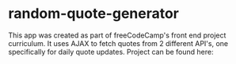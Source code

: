 # random-quote-generator

This app was created as part of freeCodeCamp's front end project curriculum.
It uses AJAX to fetch quotes from 2 different API's, one specifically for daily quote updates.
Project can be found here: 

 